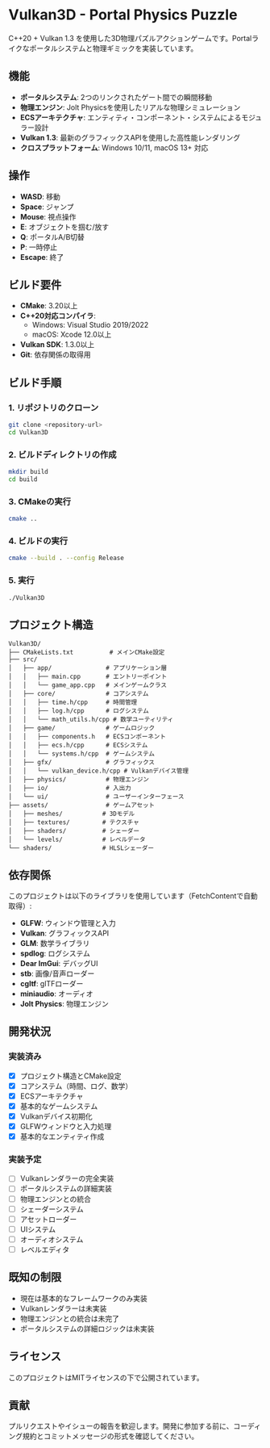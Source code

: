 # Vulkan3D - Portal Physics Puzzle

C++20 + Vulkan 1.3 を使用した3D物理パズルアクションゲームです。Portalライクなポータルシステムと物理ギミックを実装しています。

## 機能

- **ポータルシステム**: 2つのリンクされたゲート間での瞬間移動
- **物理エンジン**: Jolt Physicsを使用したリアルな物理シミュレーション
- **ECSアーキテクチャ**: エンティティ・コンポーネント・システムによるモジュラー設計
- **Vulkan 1.3**: 最新のグラフィックスAPIを使用した高性能レンダリング
- **クロスプラットフォーム**: Windows 10/11, macOS 13+ 対応

## 操作

- **WASD**: 移動
- **Space**: ジャンプ
- **Mouse**: 視点操作
- **E**: オブジェクトを掴む/放す
- **Q**: ポータルA/B切替
- **P**: 一時停止
- **Escape**: 終了

## ビルド要件

- **CMake**: 3.20以上
- **C++20対応コンパイラ**: 
  - Windows: Visual Studio 2019/2022
  - macOS: Xcode 12.0以上
- **Vulkan SDK**: 1.3.0以上
- **Git**: 依存関係の取得用

## ビルド手順

### 1. リポジトリのクローン

```bash
git clone <repository-url>
cd Vulkan3D
```

### 2. ビルドディレクトリの作成

```bash
mkdir build
cd build
```

### 3. CMakeの実行

```bash
cmake ..
```

### 4. ビルドの実行

```bash
cmake --build . --config Release
```

### 5. 実行

```bash
./Vulkan3D
```

## プロジェクト構造

```
Vulkan3D/
├── CMakeLists.txt          # メインCMake設定
├── src/
│   ├── app/               # アプリケーション層
│   │   ├── main.cpp       # エントリーポイント
│   │   └── game_app.cpp   # メインゲームクラス
│   ├── core/              # コアシステム
│   │   ├── time.h/cpp     # 時間管理
│   │   ├── log.h/cpp      # ログシステム
│   │   └── math_utils.h/cpp # 数学ユーティリティ
│   ├── game/              # ゲームロジック
│   │   ├── components.h   # ECSコンポーネント
│   │   ├── ecs.h/cpp      # ECSシステム
│   │   └── systems.h/cpp  # ゲームシステム
│   ├── gfx/               # グラフィックス
│   │   └── vulkan_device.h/cpp # Vulkanデバイス管理
│   ├── physics/           # 物理エンジン
│   ├── io/                # 入出力
│   └── ui/                # ユーザーインターフェース
├── assets/                # ゲームアセット
│   ├── meshes/           # 3Dモデル
│   ├── textures/         # テクスチャ
│   ├── shaders/          # シェーダー
│   └── levels/           # レベルデータ
└── shaders/              # HLSLシェーダー
```

## 依存関係

このプロジェクトは以下のライブラリを使用しています（FetchContentで自動取得）:

- **GLFW**: ウィンドウ管理と入力
- **Vulkan**: グラフィックスAPI
- **GLM**: 数学ライブラリ
- **spdlog**: ログシステム
- **Dear ImGui**: デバッグUI
- **stb**: 画像/音声ローダー
- **cgltf**: glTFローダー
- **miniaudio**: オーディオ
- **Jolt Physics**: 物理エンジン

## 開発状況

### 実装済み
- [x] プロジェクト構造とCMake設定
- [x] コアシステム（時間、ログ、数学）
- [x] ECSアーキテクチャ
- [x] 基本的なゲームシステム
- [x] Vulkanデバイス初期化
- [x] GLFWウィンドウと入力処理
- [x] 基本的なエンティティ作成

### 実装予定
- [ ] Vulkanレンダラーの完全実装
- [ ] ポータルシステムの詳細実装
- [ ] 物理エンジンとの統合
- [ ] シェーダーシステム
- [ ] アセットローダー
- [ ] UIシステム
- [ ] オーディオシステム
- [ ] レベルエディタ

## 既知の制限

- 現在は基本的なフレームワークのみ実装
- Vulkanレンダラーは未実装
- 物理エンジンとの統合は未完了
- ポータルシステムの詳細ロジックは未実装

## ライセンス

このプロジェクトはMITライセンスの下で公開されています。

## 貢献

プルリクエストやイシューの報告を歓迎します。開発に参加する前に、コーディング規約とコミットメッセージの形式を確認してください。
